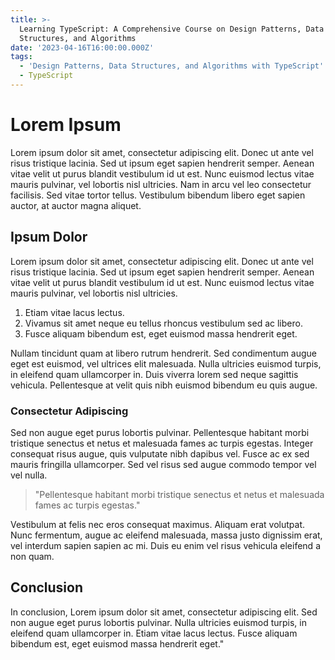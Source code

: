 ```yaml
---
title: >-
  Learning TypeScript: A Comprehensive Course on Design Patterns, Data
  Structures, and Algorithms
date: '2023-04-16T16:00:00.000Z'
tags:
  - 'Design Patterns, Data Structures, and Algorithms with TypeScript'
  - TypeScript
---
```


# Lorem Ipsum

Lorem ipsum dolor sit amet, consectetur adipiscing elit. Donec ut ante vel risus tristique lacinia. Sed ut ipsum eget sapien hendrerit semper. Aenean vitae velit ut purus blandit vestibulum id ut est. Nunc euismod lectus vitae mauris pulvinar, vel lobortis nisl ultricies. Nam in arcu vel leo consectetur facilisis. Sed vitae tortor tellus. Vestibulum bibendum libero eget sapien auctor, at auctor magna aliquet.

## Ipsum Dolor

Lorem ipsum dolor sit amet, consectetur adipiscing elit. Donec ut ante vel risus tristique lacinia. Sed ut ipsum eget sapien hendrerit semper. Aenean vitae velit ut purus blandit vestibulum id ut est. Nunc euismod lectus vitae mauris pulvinar, vel lobortis nisl ultricies.

1. Etiam vitae lacus lectus.
2. Vivamus sit amet neque eu tellus rhoncus vestibulum sed ac libero.
3. Fusce aliquam bibendum est, eget euismod massa hendrerit eget.

Nullam tincidunt quam at libero rutrum hendrerit. Sed condimentum augue eget est euismod, vel ultrices elit malesuada. Nulla ultricies euismod turpis, in eleifend quam ullamcorper in. Duis viverra lorem sed neque sagittis vehicula. Pellentesque at velit quis nibh euismod bibendum eu quis augue.

### Consectetur Adipiscing

Sed non augue eget purus lobortis pulvinar. Pellentesque habitant morbi tristique senectus et netus et malesuada fames ac turpis egestas. Integer consequat risus augue, quis vulputate nibh dapibus vel. Fusce ac ex sed mauris fringilla ullamcorper. Sed vel risus sed augue commodo tempor vel vel nulla.

> "Pellentesque habitant morbi tristique senectus et netus et malesuada fames ac turpis egestas."

Vestibulum at felis nec eros consequat maximus. Aliquam erat volutpat. Nunc fermentum, augue ac eleifend malesuada, massa justo dignissim erat, vel interdum sapien sapien ac mi. Duis eu enim vel risus vehicula eleifend a non quam.

## Conclusion

In conclusion, Lorem ipsum dolor sit amet, consectetur adipiscing elit. Sed non augue eget purus lobortis pulvinar. Nulla ultricies euismod turpis, in eleifend quam ullamcorper in. Etiam vitae lacus lectus. Fusce aliquam bibendum est, eget euismod massa hendrerit eget."

